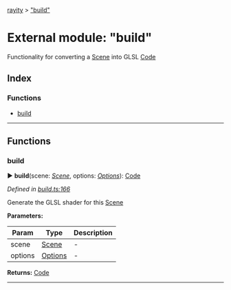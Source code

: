 [rayity](../README.md) > ["build"](../modules/_build_.md)



# External module: "build"


Functionality for converting a [Scene](../interfaces/_scene_.scene.md) into GLSL [Code](_expression_.md#code)

## Index

### Functions

* [build](_build_.md#build)



---
## Functions
<a id="build"></a>

###  build

► **build**(scene: *[Scene](../interfaces/_scene_.scene.md)*, options: *[Options](../interfaces/_options_.options.md)*): [Code](_expression_.md#code)




*Defined in [build.ts:166](https://github.com/gribbet/rayity/blob/7a9144e/src/build.ts#L166)*



Generate the GLSL shader for this [Scene](../interfaces/_scene_.scene.md)


**Parameters:**

| Param | Type | Description |
| ------ | ------ | ------ |
| scene | [Scene](../interfaces/_scene_.scene.md)   |  - |
| options | [Options](../interfaces/_options_.options.md)   |  - |





**Returns:** [Code](_expression_.md#code)





___


